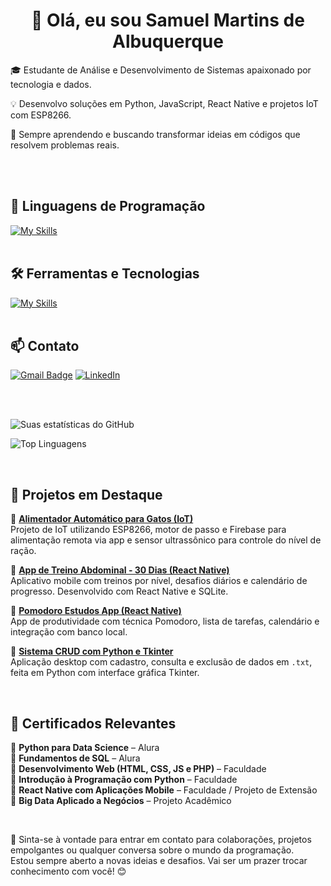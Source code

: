 <h1 align="center">👋 Olá, eu sou Samuel Martins de Albuquerque</h1>

<p align="center">

🎓 Estudante de Análise e Desenvolvimento de Sistemas apaixonado por tecnologia e dados.  

💡 Desenvolvo soluções em Python, JavaScript, React Native e projetos IoT com ESP8266.

🚀 Sempre aprendendo e buscando transformar ideias em códigos que resolvem problemas reais.

</p><br><br>

## 🚀 Linguagens de Programação
[![My Skills](https://skillicons.dev/icons?i=python,c,sqlite,javascript,css,html,react)](https://skillicons.dev)<br><br>

## 🛠️ Ferramentas e Tecnologias
[![My Skills](https://skillicons.dev/icons?i=aws,arduino,bootstrap,figma,git,github,mysql,nodejs,vscode,windows)](https://skillicons.dev)<br><br>

## 📫 Contato

[![Gmail Badge](https://img.shields.io/badge/-samuelmartinsdealbuquerque@gmail.com-006bed?style=flat-square&logo=Gmail&logoColor=white&link=mailto:samuelmartinsdealbuquerque@gmail.com)](mailto:samuelmartinsdealbuquerque@gmail.com)
[![LinkedIn](https://img.shields.io/badge/-Samuel%20Martins-0A66C2?style=flat-square&logo=linkedin&logoColor=white)](https://www.linkedin.com/in/samuel-martins-de-albuquerque-378006293/)

<br><br>
<p align="center">

![Suas estatísticas do GitHub](https://github-readme-stats.vercel.app/api?username=martins-samuel&show_icons=true&theme=radical)

![Top Linguagens](https://github-readme-stats.vercel.app/api/top-langs/?username=martins-samuel&layout=compact&theme=radical)
</p>
<br>

## 💼 Projetos em Destaque

🔹 [**Alimentador Automático para Gatos (IoT)**](https://github.com/martins-samuel/IoT-PetFeeder_final)  
Projeto de IoT utilizando ESP8266, motor de passo e Firebase para alimentação remota via app e sensor ultrassônico para controle do nível de ração.

🔹 [**App de Treino Abdominal - 30 Dias (React Native)**](https://github.com/martins-samuel/app-treino-abdominal)  
Aplicativo mobile com treinos por nível, desafios diários e calendário de progresso. Desenvolvido com React Native e SQLite.

🔹 [**Pomodoro Estudos App (React Native)**](https://github.com/matheusvaraujo/react_pomodoro)  
App de produtividade com técnica Pomodoro, lista de tarefas, calendário e integração com banco local.

🔹 [**Sistema CRUD com Python e Tkinter**](https://github.com/martins-samuel/RAD_CRUD_)  
Aplicação desktop com cadastro, consulta e exclusão de dados em `.txt`, feita em Python com interface gráfica Tkinter.

<br>

## 📜 Certificados Relevantes

🔸 **Python para Data Science** – Alura  
🔸 **Fundamentos de SQL** – Alura  
🔸 **Desenvolvimento Web (HTML, CSS, JS e PHP)** – Faculdade  
🔸 **Introdução à Programação com Python** – Faculdade  
🔸 **React Native com Aplicações Mobile** – Faculdade / Projeto de Extensão  
🔸 **Big Data Aplicado a Negócios** – Projeto Acadêmico  

<br>

💬 Sinta-se à vontade para entrar em contato para colaborações, projetos empolgantes ou qualquer conversa sobre o mundo da programação.  
Estou sempre aberto a novas ideias e desafios. Vai ser um prazer trocar conhecimento com você! 😊 <br><br>
